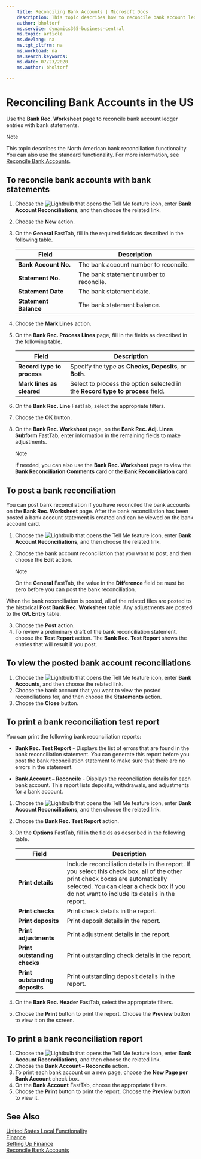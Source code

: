 ```yaml
---
    title: Reconciling Bank Accounts | Microsoft Docs
    description: This topic describes how to reconcile bank account ledger entries with bank statements.
    author: bholtorf
    ms.service: dynamics365-business-central
    ms.topic: article
    ms.devlang: na
    ms.tgt_pltfrm: na
    ms.workload: na
    ms.search.keywords:
    ms.date: 07/23/2020
    ms.author: bholtorf

---
```

# Reconciling Bank Accounts in the US

Use the **Bank Rec. Worksheet** page to reconcile bank account ledger entries with bank statements.

> [!NOTE]  
> This topic describes the North American bank reconciliation functionality. You can also use the standard functionality. For more information, see [Reconcile Bank Accounts](../../bank-how-reconcile-bank-accounts-separately.md).

## To reconcile bank accounts with bank statements

1. Choose the ![Lightbulb that opens the Tell Me feature](../../media/ui-search/search_small.png "Tell me what you want to do") icon, enter **Bank Account Reconciliations**, and then choose the related link.
2. Choose the **New** action.  
3. On the **General** FastTab, fill in the required fields as described in the following table.  

    |Field|Description|  
    |---------------------------------|---------------------------------------|  
    |**Bank Account No.**|The bank account number to reconcile.|  
    |**Statement No.**|The bank statement number to reconcile.|  
    |**Statement Date**|The bank statement date.|  
    |**Statement Balance**|The bank statement balance.|  

4. Choose the **Mark Lines** action.  
5. On the **Bank Rec. Process Lines** page, fill in the fields as described in the following table.  

    |Field|Description|  
    |---------------------------------|---------------------------------------|  
    |**Record type to process**|Specify the type as **Checks**, **Deposits**, or **Both**.|  
    |**Mark lines as cleared**|Select to process the option selected in the **Record type to process** field.|  

6. On the **Bank Rec. Line** FastTab, select the appropriate filters.  
7. Choose the **OK** button.  
8. On the **Bank Rec. Worksheet** page, on the **Bank Rec. Adj. Lines Subform** FastTab, enter information in the remaining fields to make adjustments.  

    > [!NOTE]  
    >  If needed, you can also use the **Bank Rec. Worksheet** page to view the **Bank Reconciliation Comments** card or the **Bank Reconciliation** card.

## To post a bank reconciliation

You can post bank reconciliation if you have reconciled the bank accounts on the **Bank Rec. Worksheet** page. After the bank reconciliation has been posted a bank account statement is created and can be viewed on the bank account card.  

1. Choose the ![Lightbulb that opens the Tell Me feature](../../media/ui-search/search_small.png "Tell me what you want to do") icon, enter **Bank Account Reconciliations**, and then choose the related link.
2. Choose the bank account reconciliation that you want to post, and then choose the **Edit** action.  

    > [!NOTE]  
    >  On the **General** FastTab, the value in the **Difference** field be must be zero before you can post the bank reconciliation.  

When the bank reconciliation is posted, all of the related files are posted to the historical **Post Bank Rec. Worksheet** table. Any adjustments are posted to the **G/L Entry** table.  

3. Choose the **Post** action.  
4. To review a preliminary draft of the bank reconciliation statement, choose the **Test Report** action. The **Bank Rec. Test Report** shows the entries that will result if you post.  

## To view the posted bank account reconciliations

1. Choose the ![Lightbulb that opens the Tell Me feature](../../media/ui-search/search_small.png "Tell me what you want to do") icon, enter **Bank Accounts**, and then choose the related link.
2. Choose the bank account that you want to view the posted reconciliations for, and then choose the **Statements** action.  
3. Choose the **Close** button.  

## To print a bank reconciliation test report

You can print the following bank reconciliation reports:  

- **Bank Rec. Test Report** - Displays the list of errors that are found in the bank reconciliation statement. You can generate this report before you post the bank reconciliation statement to make sure that there are no errors in the statement.  

- **Bank Account – Reconcile** - Displays the reconciliation details for each bank account. This report lists deposits, withdrawals, and adjustments for a bank account.  

1. Choose the ![Lightbulb that opens the Tell Me feature](../../media/ui-search/search_small.png "Tell me what you want to do") icon, enter **Bank Account Reconciliations**, and then choose the related link.  
2. Choose the **Bank Rec. Test Report** action.  
3. On the **Options** FastTab, fill in the fields as described in the following table.  

    |Field|Description|  
    |---------------------------------|---------------------------------------|  
    |**Print details**|Include reconciliation details in the report. If you select this check box, all of the other print check boxes are automatically selected. You can clear a check box if you do not want to include its details in the report.|  
    |**Print checks**|Print check details in the report.|  
    |**Print deposits**|Print deposit details in the report.|  
    |**Print adjustments**|Print adjustment details in the report.|  
    |**Print outstanding checks**|Print outstanding check details in the report.|  
    |**Print outstanding deposits**|Print outstanding deposit details in the report.|  

4. On the **Bank Rec. Header** FastTab, select the appropriate filters.  
5. Choose the **Print** button to print the report. Choose the **Preview** button to view it on the screen.  

## To print a bank reconciliation report

1. Choose the ![Lightbulb that opens the Tell Me feature](../../media/ui-search/search_small.png "Tell me what you want to do") icon, enter **Bank Account Reconciliations**, and then choose the related link.  
2. Choose the **Bank Account – Reconcile** action.  
3. To print each bank account on a new page, choose the **New Page per Bank Account** check box.  
4. On the **Bank Account** FastTab, choose the appropriate filters.  
5. Choose the **Print** button to print the report. Choose the **Preview** button to view it.  

## See Also

[United States Local Functionality](united-states-local-functionality.md)  
[Finance](../../finance.md)  
[Setting Up Finance](../../finance.md)  
[Reconcile Bank Accounts](../../bank-how-reconcile-bank-accounts-separately.md)  
